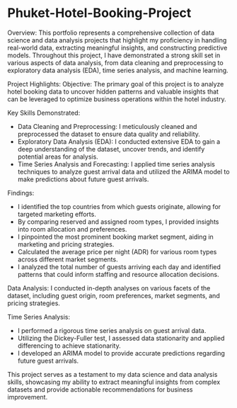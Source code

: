 # Phuket-Hotel-Booking-Project

Overview:
This portfolio represents a comprehensive collection of data science and data analysis projects that highlight my proficiency in handling real-world data, extracting meaningful insights, and constructing predictive models. Throughout this project, I have demonstrated a strong skill set in various aspects of data analysis, from data cleaning and preprocessing to exploratory data analysis (EDA), time series analysis, and machine learning.


Project Highlights:
Objective: The primary goal of this project is to analyze hotel booking data to uncover hidden patterns and valuable insights that can be leveraged to optimize business operations within the hotel industry.


Key Skills Demonstrated:
- Data Cleaning and Preprocessing: I meticulously cleaned and preprocessed the dataset to ensure data quality and reliability.
- Exploratory Data Analysis (EDA): I conducted extensive EDA to gain a deep understanding of the dataset, uncover trends, and identify potential areas for analysis.
- Time Series Analysis and Forecasting: I applied time series analysis techniques to analyze guest arrival data and utilized the ARIMA model to make predictions about future guest arrivals.


Findings:
- I identified the top countries from which guests originate, allowing for targeted marketing efforts.
- By comparing reserved and assigned room types, I provided insights into room allocation and preferences.
- I pinpointed the most prominent booking market segment, aiding in marketing and pricing strategies.
- Calculated the average price per night (ADR) for various room types across different market segments.
- I analyzed the total number of guests arriving each day and identified patterns that could inform staffing and resource allocation decisions.


Data Analysis:
I conducted in-depth analyses on various facets of the dataset, including guest origin, room preferences, market segments, and pricing strategies.


Time Series Analysis:
- I performed a rigorous time series analysis on guest arrival data.
- Utilizing the Dickey-Fuller test, I assessed data stationarity and applied differencing to achieve stationarity.
- I developed an ARIMA model to provide accurate predictions regarding future guest arrivals.


This project serves as a testament to my data science and data analysis skills, showcasing my ability to extract meaningful insights from complex datasets and provide actionable recommendations for business improvement.

